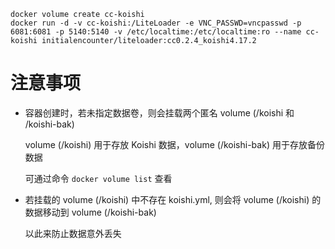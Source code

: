 ```shell
docker volume create cc-koishi
docker run -d -v cc-koishi:/LiteLoader -e VNC_PASSWD=vncpasswd -p 6081:6081 -p 5140:5140 -v /etc/localtime:/etc/localtime:ro --name cc-koishi initialencounter/liteloader:cc0.2.4_koishi4.17.2
```

# 注意事项

- 容器创建时，若未指定数据卷，则会挂载两个匿名 volume (/koishi 和 /koishi-bak)
    
    volume (/koishi) 用于存放 Koishi 数据，volume (/koishi-bak) 用于存放备份数据

    可通过命令 `docker volume list` 查看

- 若挂载的 volume (/koishi) 中不存在 koishi.yml, 则会将 volume (/koishi) 的数据移动到 volume (/koishi-bak)

    以此来防止数据意外丢失